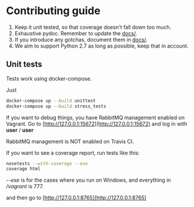 # Contributing guide

1. Keep it unit tested, so that coverage doesn't fall down too much.
2. Exhaustive pydoc. Remember to update the [docs/](docs/).
3. If you introduce any gotchas, document them in [docs/](docs/).
4. We aim to support Python 2.7 as long as possible, keep that in account.

## Unit tests
Tests work using docker-compose.

Just
```bash
docker-compose up --build unittest
docker-compose up --build stress_tests
```

If you want to debug things, you have RabbitMQ management enabled on Vagrant. 
Go to [http://127.0.0.1:15672](http://127.0.0.1:15672) and log in with **user** / **user**

RabbitMQ management is NOT enabled on Travis CI.

If you want to see a coverage report, run tests like this:
```bash
nosetests --with-coverage --exe
coverage html
```
*--exe* is for the cases where you run on Windows, and everything in */vagrant* is 777.

and then go to [http://127.0.0.1:8765](http://127.0.0.1:8765)
